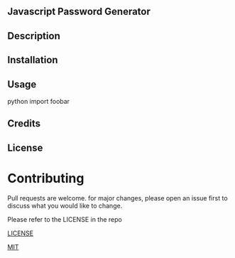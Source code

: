 ## Javascript Password Generator 

## Description 

## Installation

## Usage 
python 
import foobar 


## Credits 

## License 

# Contributing 
Pull requests are welcome. for major changes, please open an issue first to discuss what you would like to change. 

Please refer to the LICENSE in the repo 
 
 [LICENSE](./JSPG%20LICENSE.png)

 [MIT](https://chosealicense.com/license/mit/)

